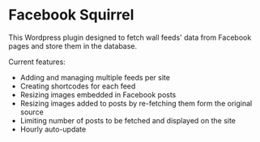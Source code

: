 Facebook Squirrel
====

This Wordpress plugin designed to fetch wall feeds' data from Facebook pages and store them in the database.

Current features:
- Adding and managing multiple feeds per site
- Creating shortcodes for each feed
- Resizing images embedded in Facebook posts
- Resizing images added to posts by re-fetching them form the original source
- Limiting number of posts to be fetched and displayed on the site
- Hourly auto-update
